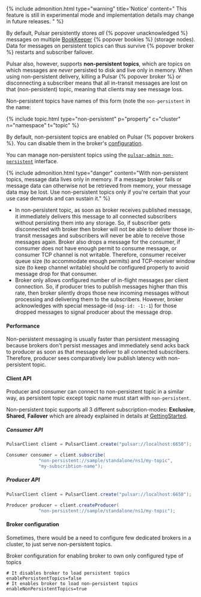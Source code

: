 <!--

    Licensed to the Apache Software Foundation (ASF) under one
    or more contributor license agreements.  See the NOTICE file
    distributed with this work for additional information
    regarding copyright ownership.  The ASF licenses this file
    to you under the Apache License, Version 2.0 (the
    "License"); you may not use this file except in compliance
    with the License.  You may obtain a copy of the License at

      http://www.apache.org/licenses/LICENSE-2.0

    Unless required by applicable law or agreed to in writing,
    software distributed under the License is distributed on an
    "AS IS" BASIS, WITHOUT WARRANTIES OR CONDITIONS OF ANY
    KIND, either express or implied.  See the License for the
    specific language governing permissions and limitations
    under the License.

-->

{% include admonition.html type="warning" title='Notice' content="
This feature is still in experimental mode and implementation details may change in future releases.
" %}

By default, Pulsar persistently stores *all* {% popover unacknowledged %} messages on multiple [BookKeeper](#persistent-storage) {% popover bookies %} (storage nodes). Data for messages on persistent topics can thus survive {% popover broker %} restarts and subscriber failover.

Pulsar also, however, supports **non-persistent topics**, which are topics on which messages are *never* persisted to disk and live only in memory. When using non-persistent delivery, killing a Pulsar {% popover broker %} or disconnecting a subscriber means that all in-transit messages are lost on that (non-persistent) topic, meaning that clients may see message loss.

Non-persistent topics have names of this form (note the `non-persistent` in the name:

{% include topic.html type="non-persistent" p="property" c="cluster" n="namespace" t="topic" %}

By default, non-persistent topics are enabled on Pulsar {% popover brokers %}. You can disable them in the broker's [configuration](../../reference/Configuration#broker-enableNonPersistentTopics).

You can manage non-persistent topics using the [`pulsar-admin non-persistent`](../../reference/CliTools#pulsar-admin-non-persistent) interface.

{% include admonition.html type="danger" content="With non-persistent topics, message data lives only in memory. If a message broker fails or message data can otherwise not be retrieved from memory, your message data may be lost. Use non-persistent topics only if you're certain that your use case demands and can sustain it." %}

- In non-persistent topic, as soon as broker receives published message, it immediately delivers this message to all connected subscribers without persisting them into any storage. So, if subscriber gets disconnected with broker then broker will not be able to deliver those in-transit messages and subscribers will never be able to receive those messages again. Broker also drops a message for the consumer, if consumer does not have enough permit to consume message, or consumer TCP channel is not writable. Therefore, consumer receiver queue size (to accommodate enough permits) and TCP-receiver window size (to keep channel writable) should be configured properly to avoid message drop for that consumer.
- Broker only allows configured number of in-flight messages per client connection. So, if producer tries to publish messages higher than this rate, then broker silently drops those new incoming messages without processing and delivering them to the subscribers. However, broker acknowledges with special message-id (`msg-id: -1:-1`) for those dropped messages to signal producer about the message drop.

#### Performance

Non-persistent messaging is usually faster than persistent messaging because brokers don't persist messages and immediately send acks back to producer as soon as that message deliver to all connected subscribers. Therefore, producer sees comparatively low publish latency with non-persistent topic.


#### Client API


Producer and consumer can connect to non-persistent topic in a similar way, as persistent topic except topic name must start with `non-persistent`.

Non-persistent topic supports all 3 different subscription-modes: **Exclusive**, **Shared**, **Failover** which are already explained in details at [GettingStarted](../../getting-started/ConceptsAndArchitecture). 


##### Consumer API

```java
PulsarClient client = PulsarClient.create("pulsar://localhost:6650");

Consumer consumer = client.subscribe(
            "non-persistent://sample/standalone/ns1/my-topic",
            "my-subscribtion-name");
```

##### Producer API

```java
PulsarClient client = PulsarClient.create("pulsar://localhost:6650");

Producer producer = client.createProducer(
            "non-persistent://sample/standalone/ns1/my-topic");
```

#### Broker configuration

Sometimes, there would be a need to configure few dedicated brokers in a cluster, to just serve non-persistent topics.

Broker configuration for enabling broker to own only configured type of topics  

```
# It disables broker to load persistent topics
enablePersistentTopics=false
# It enables broker to load non-persistent topics
enableNonPersistentTopics=true
```

